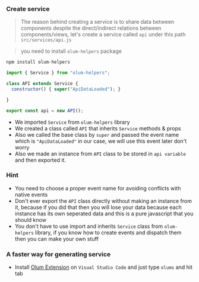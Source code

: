 ### Create service
> The reason behind creating a service is to share data between components despite the direct/indirect relations between components/views, let's create a service called `api` under this path `src/services/api.js`

> you need to install `olum-helpers` package
```bash
npm install olum-helpers
```

```javascript
import { Service } from "olum-helpers";

class API extends Service {
  constructor() { super("ApiDataLoaded"); }

}

export const api = new API();
```

* We imported `Service` from `olum-helpers` library 
* We created a class called `API` that inherits `Service` methods & props
* Also we called the base class by `super` and passed the event name which is `"ApiDataLoaded"` in our case, we will use this event later don't worry
* Also we made an instance from `API` class to be stored in `api variable` and then exported it.

### Hint
* You need to choose a proper event name for avoiding conflicts with native events
* Don't ever export the `API` class directly without making an instance from it, because if you did that then you will lose your data because each instance has its own seperated data and this is a pure javascript that you should know
* You don't have to use import and inherits `Service` class from `olum-helpers` library, if you know how to create events and dispatch them then you can make your own stuff

### A faster way for generating service
* Install [Olum Extension](https://marketplace.visualstudio.com/items?itemName=eissapk.olum) on `Visual Studio Code` and just type `olums` and hit tab 